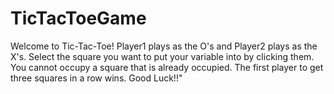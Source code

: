 # TicTacToeGame
Welcome to Tic-Tac-Toe!  Player1 plays as the O's and Player2 plays as the X's. Select the square you want to put your variable into by clicking them.  You cannot occupy a square that is already occupied. The first player to get three squares in a row wins.  Good Luck!!"
